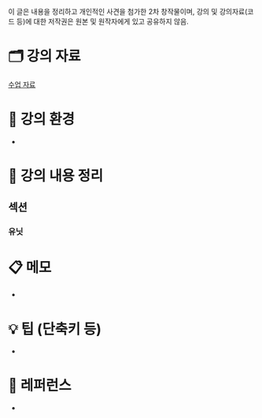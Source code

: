이 글은 내용을 정리하고 개인적인 사견을 첨가한 2차 창작물이며, 강의 및 강의자료(코드 등)에 대한 저작권은 원본 및 원작자에게 있고 공유하지 않음.

# 🗂 강의 자료

[수업 자료](https://www.notion.so/365b7cfe778549b48f07c0488391693b?pvs=21)

# 🌈 강의 환경

- 

# 📝 강의 내용 정리

## 섹션

### 유닛

# 📋 메모

- 

# 💡 팁 (단축키 등)

- 

# 🔗 레퍼런스

-
